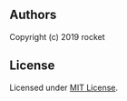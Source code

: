 ## Authors

Copyright (c) 2019 rocket 

## License

Licensed under [MIT License](LICENSE).

[0]: https://github.com/edgar/shell-config
[1]: https://github.com/eedgar/vcsh-dotfiles
